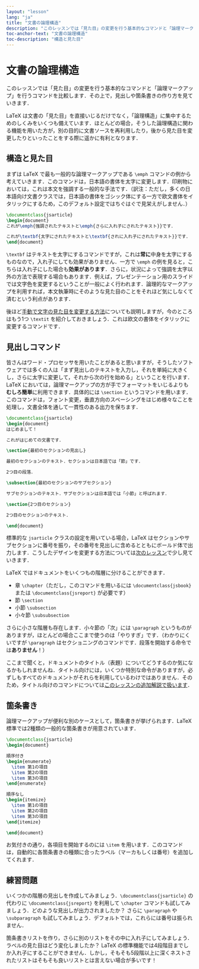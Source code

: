```yaml
---
layout: "lesson"
lang: "ja"
title: "文書の論理構造"
description: "このレッスンでは「見た目」の変更を行う基本的なコマンドと「論理マークアップ」を行うコマンドを比較します．その上で，見出しや箇条書きの作り方を見ていきます．"
toc-anchor-text: "文書の論理構造"
toc-description: "構造と見た目"
---
```


# 文書の論理構造

<span class="summary">このレッスンでは「見た目」の変更を行う基本的なコマンドと「論理マークアップ」を行うコマンドを比較します．その上で，見出しや箇条書きの作り方を見ていきます．</span>

LaTeX は文書の「見た目」を直接いじるだけでなく，「論理構造」に集中するためのしくみをいくつも備えています．ほとんどの場合，そうした論理構造に関わる機能を用いた方が，別の目的に文書ソースを再利用したり，後から見た目を変更したりといったことをする際に遥かに有利となります．

## 構造と見た目

まずは LaTeX で最も一般的な論理マークアップである `\emph` コマンドの例から考えていきます．このコマンドは，日本語の書体を太字に変更します．印刷物においては，これは本文を強調する一般的な手法です．（訳注：ただし，多くの日本語向け文書クラスでは，日本語の書体をゴシック体にする一方で欧文書体をイタリックにするため，このデフォルト設定ではちぐはぐで見栄えがしません．）

```latex
\documentclass{jsarticle}
\begin{document}
これが\emph{強調されたテキストと\emph{さらに入れ子にされたテキスト}}です．

これが\textbf{太字にされたテキストと\textbf{されに入れ子にされたテキスト}}です．
\end{document}
```

`\textbf` はテキストを太字にするコマンドですが，これは**常に**中身を太字にするものなので，入れ子にしても効果がありません．一方で `\emph` の例を見ると，こちらは入れ子にした場合も**効果があります**．さらに，状況によって強調を太字以外の方法で表現する場合もあります．例えば，プレゼンテーション用のスライドでは文字色を変更するということが一般によく行われます．論理的なマークアップを利用すれば，本文執筆時にそのような見た目のことをそれほど気にしなくて済むという利点があります．

後ほど[手動で文字の見た目を変更する方法](lesson-11)についても説明しますが，今のところはもう1つ `\textit` を紹介しておきましょう．これは欧文の書体をイタリックに変更するコマンドです．

## 見出しコマンド

皆さんはワード・プロセッサを用いたことがあると思いますが，そうしたソフトウェアでは多くの人は「まず見出しのテキストを入力し，それを単純に大きくし，さらに太字に変更して，それから次の行を始める」ということを行います．LaTeX においては，論理マークアップの方が手でフォーマットをいじるよりも**むしろ簡単**に利用できます．具体的には `\section` というコマンドを用います．このコマンドは，フォント変更，垂直方向のスペーシングをはじめ様々なことを処理し，文書全体を通して一貫性のある出力を保ちます．

```latex
\documentclass{jsarticle}
\begin{document}
はじめまして！

これがはじめての文書です．

\section{最初のセクションの見出し}

最初のセクションのテキスト．セクションは日本語では「節」です．

2つ目の段落．

\subsection{最初のセクションのサブセクション}

サブセクションのテキスト．サブセクションは日本語では「小節」と呼ばれます．

\section{2つ目のセクション}

2つ目のセクションのテキスト．

\end{document}
```

標準的な `jsarticle` クラスの設定を用いている場合，LaTeX はセクションやサブセクションに番号を振り，その番号を見出しに含めるとともにボールド体で出力します．こうしたデザインを変更する方法については[次のレッスン](lesson-05)で少し見ていきます．

LaTeX ではドキュメントをいくつもの階層に分けることができます．

- 章 `\chapter`（ただし，このコマンドを用いるには `\documentclass{jsbook}` または `\documentclass{jsreport}` が必要です）
- 節 `\section`
- 小節 `\subsection`
- 小々節 `\subsubsection`

さらに小さな階層も存在します．小々節の「次」には `\paragraph` というものがありますが，ほとんどの場合ここまで使うのは「やりすぎ」です．（わかりにくいですが `\paragraph` はセクショニングのコマンドです．段落を開始する命令では**ありません**！）

ここまで聞くと，ドキュメントのタイトル（表題）についてどうするのか気になるかもしれませんね．タイトル向けには，いくつか特別な命令がありますが，必ずしもすべてのドキュメントがそれらを利用しているわけではありません．そのため，タイトル向けのコマンドについては[このレッスンの追加解説で扱います](more-04)．

## 箇条書き

論理マークアップが便利な別のケースとして，箇条書きが挙げられます．LaTeX 標準では2種類の一般的な箇条書きが用意されています．


```latex
\documentclass{jsarticle}
\begin{document}

順序付き
\begin{enumerate}
  \item 第1の項目
  \item 第2の項目
  \item 第3の項目
\end{enumerate}

順序なし
\begin{itemize}
  \item 第1の項目
  \item 第2の項目
  \item 第3の項目
\end{itemize}

\end{document}
```

お気付きの通り，各項目を開始するのには `\item` を用います．このコマンドは，自動的に各箇条書きの種類に合ったラベル（マーカもしくは番号）を追加してくれます．

## 練習問題

いくつかの階層の見出しを作成してみましょう．`\documentclass{jsarticle}` の代わりに `\documentclass{jsreport}` を利用して `\chapter` コマンドも試してみましょう．どのような見出しが出力されましたか？ さらに `\paragraph` や `\subparagraph` も試してみましょう．デフォルトでは，これらには番号は振られません．

箇条書きリストを作り，さらに別のリストをその中に入れ子にしてみましょう．ラベルの見た目はどう変化しましたか？ LaTeX の標準機能では4段階目までしか入れ子にすることができません．しかし，そもそも5段階以上に深くネストされたリストはそもそも良いリストとは言えない場合が多いです！
